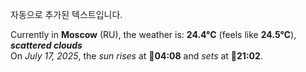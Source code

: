 
자동으로 추가된 텍스트입니다.

<!--START_SECTION:weather:moscow-->
Currently in **Moscow** (RU), the weather is: **24.4°C** (feels like **24.5°C**), ***scattered clouds***<br/>
On *July 17, 2025*, the *sun rises* at 🌅**04:08** and *sets* at 🌇**21:02**.
<!--END_SECTION:weather-->
